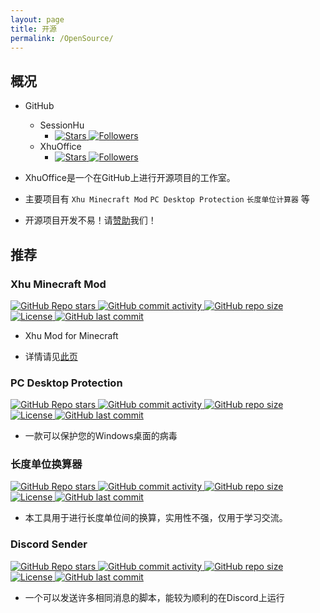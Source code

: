 ```yaml
---
layout: page
title: 开源
permalink: /OpenSource/
---
```


## 概况

- GitHub
  - SessionHu
    - [![Stars](https://img.shields.io/github/stars/SessionHu?style=flat-square&label=Stars "Stars") ![Followers](https://img.shields.io/github/followers/SessionHu?style=flat-square&label=Followers "Followers")](https://github.com/SessionHu/)
  - XhuOffice
    - [![Stars](https://img.shields.io/github/stars/XhuOffice?style=flat-square&label=Stars "Stars") ![Followers](https://img.shields.io/github/followers/XhuOffice?style=flat-square&label=Followers "Followers")](https://github.com/XhuOffice/)

- XhuOffice是一个在GitHub上进行开源项目的工作室。

- 主要项目有 `Xhu Minecraft Mod` `PC Desktop Protection` `长度单位计算器` 等

- 开源项目开发不易！请[赞助][Session-Charge]我们！

[Session-Charge]: https://passport.bilibili.com/login?gourl=https%3A%2F%2Fwww.bilibili.com%2Fv%2Fpay%2Fcharge%3Fupmid%3D645769214%26upurl%3D%2F%2Fspace.bilibili.com%2F645769214%26upname%3DSession%E5%B0%8F%E8%83%A1%26upavatar%3Dhttps%3A%2F%2Fi2.hdslb.com%2Fbfs%2Fface%2F77906db03b1eefac02613de184afad03f7bc58d7.jpg%26oid%3D645769214%26otype%3Dup%26from%3Dzone "关注也行"

## 推荐

### Xhu Minecraft Mod

[![GitHub Repo stars][XhuMCMod-Stars] ![GitHub commit activity][XhuMCMod-Commit-Activity] ![GitHub repo size][XhuMCMod-Size] ![License][XhuMCMod-License] ![GitHub last commit][XhuMCMod-Last-Commit]][XhuMCMod-Go]

- Xhu Mod for Minecraft

- 详情请见[此页](../Services/MinecraftMods/ "Minecraft Mods")

[XhuMCMod-Commit-Activity]: https://img.shields.io/github/commit-activity/m/XhuOffice/XhuMCMod?label=提交频率&style=flat-square
[XhuMCMod-Last-Commit]: https://img.shields.io/github/last-commit/XhuOffice/XhuMCMod?label=上次提交&style=flat-square
[XhuMCMod-Stars]: https://img.shields.io/github/stars/XhuOffice/XhuMCMod?label=Stars&style=flat-square
[XhuMCMod-Size]: https://img.shields.io/github/repo-size/XhuOffice/XhuMCMod?label=存储库大小&style=flat-square
[XhuMCMod-License]: https://img.shields.io/badge/License-Apache%202.0-red?style=flat-square
[XhuMCMod-Go]: https://github.com/XhuOffice/XhuMCMod/ "在GitHub上查看"

### PC Desktop Protection

[![GitHub Repo stars][PCDP-Stars] ![GitHub commit activity][PCDP-Commit-Activity] ![GitHub repo size][PCDP-Size] ![License][PCDP-License] ![GitHub last commit][PCDP-Last-Commit]][PCDP-Go]

- 一款可以保护您的Windows桌面的病毒

[PCDP-Commit-Activity]: https://img.shields.io/github/commit-activity/m/SessionHu/PC-Desktop-Protection-Virus?label=提交频率&style=flat-square
[PCDP-Last-Commit]: https://img.shields.io/github/last-commit/SessionHu/PC-Desktop-Protection-Virus?label=上次提交&style=flat-square
[PCDP-Stars]: https://img.shields.io/github/stars/SessionHu/PC-Desktop-Protection-Virus?label=Stars&style=flat-square
[PCDP-Size]: https://img.shields.io/github/repo-size/SessionHu/PC-Desktop-Protection-Virus?label=存储库大小&style=flat-square
[PCDP-License]: https://img.shields.io/badge/License-Apache%202.0-red?style=flat-square
[PCDP-Go]: https://github.com/SessionHu/PC-Desktop-Protection-Virus/ "在GitHub上查看"

### 长度单位换算器

[![GitHub Repo stars][HeightCalc-Stars] ![GitHub commit activity][HeightCalc-Commit-Activity] ![GitHub repo size][HeightCalc-Size] ![License][HeightCalc-License] ![GitHub last commit][HeightCalc-Last-Commit]][HeightCalc-Go]

- 本工具用于进行长度单位间的换算，实用性不强，仅用于学习交流。

[HeightCalc-Commit-Activity]: https://img.shields.io/github/commit-activity/m/SessionHu/HeightCalc?label=提交频率&style=flat-square
[HeightCalc-Last-Commit]: https://img.shields.io/github/last-commit/SessionHu/HeightCalc?label=上次提交&style=flat-square
[HeightCalc-Stars]: https://img.shields.io/github/stars/SessionHu/HeightCalc?label=Stars&style=flat-square
[HeightCalc-Size]: https://img.shields.io/github/repo-size/SessionHu/HeightCalc?label=存储库大小&style=flat-square
[HeightCalc-License]: https://img.shields.io/badge/License-WTFPL-brightgreen?style=flat-square
[HeightCalc-Go]: https://github.com/SessionHu/HeightCalc/ "在GitHub上查看"

### Discord Sender

[![GitHub Repo stars][DiscordSender-Stars] ![GitHub commit activity][DiscordSender-Commit-Activity] ![GitHub repo size][DiscordSender-Size] ![License][DiscordSender-License] ![GitHub last commit][DiscordSender-Last-Commit]][DiscordSender-Go]

- 一个可以发送许多相同消息的脚本，能较为顺利的在Discord上运行

[DiscordSender-Commit-Activity]: https://img.shields.io/github/commit-activity/m/SessionHu/DiscordSender?label=提交频率&style=flat-square
[DiscordSender-Last-Commit]: https://img.shields.io/github/last-commit/SessionHu/DiscordSender?label=上次提交&style=flat-square
[DiscordSender-Stars]: https://img.shields.io/github/stars/SessionHu/DiscordSender?label=Stars&style=flat-square
[DiscordSender-Size]: https://img.shields.io/github/repo-size/SessionHu/DiscordSender?label=存储库大小&style=flat-square
[DiscordSender-License]: https://img.shields.io/badge/License-MIT-blueviolet?style=flat-square
[DiscordSender-Go]: https://github.com/SessionHu/DiscordSender/ "在GitHub上查看"
